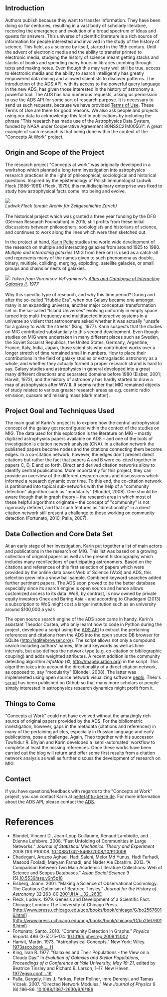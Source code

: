 
## Introduction

Authors publish because they want to transfer information. They have been doing so for centuries, resulting in a vast body of scholarly literature, recording the emergence and evolution of a broad spectrum of ideas and quests for answers. This universe of scientific literature is a rich source of information for people interested and involved in the study of the history of science. This field, as a science by itself, started in the 18th century. Until the advent of electronic media and the ability to transfer printed to electronic media, studying the history of science meant getting stacks and stacks of books and spending many hours in libraries combing through texts and making notes. Even though this may very well still be true, access to electronic media and the ability to search intelligently has greatly empowered data mining and allowed scientists to discover patterns. The introduction of the ADS API, with its access to the powerful query language in the new ADS, has given those interested in the history of astronomy a powerful tool. The ADS has had numerous requests, asking us permission to use the ADS API for some sort of research purpose. It is necessary to send us such requests, because we have provided [Terms of Use](../help/terms/). These Terms of Use are there for good reasons. We also ask people and projects using our data to acknowledge this fact in publications by including the phrase "This research has made use of the Astrophysics Data System, funded by NASA under Cooperative Agreement 80NSSC21M00561". A great example of such research is that being done within the context of the "Concepts At Work" project.

## Origin and Scope of the Project

The research project "Concepts at work" was originally developed in a workshop which planned a long term investigation into astrophysics research practices in the light of philosophical, sociological and historical questions. Inspired by the epistemology of Polish immunologist Ludwik Fleck (1896–1961) (Fleck, 1979), this multidisciplinary enterprise was fixed to study how astrophysical facts come into being and evolve.

<div class="text-center">
    <img class="img-thumbnail" src="{{ site.baseurl }}/blog/images/LudwikFleck.jpg" />
<br><em>Ludwik Fleck (credit: Archiv für Zeitgeschichte Zürich)</em>
</div>
<br>
The historical project which was granted a three year funding by the DFG (German Research Foundation) in 2015, still profits from these initial discussions between philosophers, sociologists and historians of science, and continues to work along the lines which were then sketched out.

In the project at hand, [Karin Pelte](http://www.philosophie.tu-berlin.de/menue/fachgebiete/wissenschaftsgeschichte/team/wissenschaftliche_mitarbeiter/karin_pelte_ma/) studies the world wide development of the research on multiple and interacting galaxies from around 1925 to 1980. *Multiple and interacting galaxies* (MIG from here on) is used as a catch-all and represents many of the names given to such phenomena as double, binary, multiple, colliding, merging, exploding, satellite galaxies, or small groups and chains or nests of galaxies.

<div class="text-center">
    <img class="img-thumbnail" src="{{ site.baseurl }}/blog/images/VV_1977.png" />
<em>Taken from Vorontsov-Vel'yaminov's <a href="https://ui.adsabs.harvard.edu/#abs/19771977A&AS...28....1V/abstract">Atlas and Catalogue of Interacting Galaxies II</a>, 1977</em>
</div>
<br>
Why this specific type of research, and why this time period? During and after the so-called "Hubble Era", when our Galaxy became one amongst many in an expanding universe, another major conceptual transformation set in: the so-called "Island Universes" evolving uniformly in empty space turned into multi-frequency and multifaceted interactive systems in a universe so violent that astronomers asked whether it was actually "unsafe for a galaxy to walk the streets" (King, 1977). Karin suspects that the studies on MIG contributed substantially to this second development. Even though studies on MIG were undertaken in many different places such as Sweden, the Soviet Socialist Republics, the United States, Germany, Argentine, France, Italy, India, Japan, those scientists who contributed works over a longer stretch of time remained small in numbers. How to place their contributions in the field of galaxy studies or extragalactic astronomy as a whole, and whether they actually formed a proper research strand is hard to say. Galaxy studies and astrophysics in general developed into a great many different directions and separated domains before 1980 (Eisber, 2001; Harwit, 1973), and the history of astronomy has hardly started to draw a map of astrophysics after WW II. It seems rather that MIG remained objects of study related to various greater research areas as e.g. cosmic radio emission, quasars and missing mass (dark matter).

## Project Goal and Techniques Used

The main goal of Karin's project is to explore how the central astrophysical concept of the galaxy got reconfigured within the context of the studies on MIG. The data used for this exploration is the literature on MIG – mostly digitized astrophysics papers available on ADS – and one of the tools of investigation is citation network analysis (CNA). In a citation network the published papers become nodes and the citations connecting them become edges. In a co-citation network, however, the edges don't present direct citations but rather the fact that papers A and B were co-cited together in papers C, D, E and so forth. Direct and derived citation networks allow to identify central publications. More importantly for this project, they can provide an overview of the different research areas and discussions which informed a research dynamic over time. To this end, the co-citation network is partitioned into topical sub-networks with the help of a "community detection" algorithm such as "modularity" (Blondel, 2008). One should be aware though that in graph theory – the research area in which most of these helpful algorithms originate – the concept of "community" is not rigorously defined, and that such features as "directionality" in a direct citation network still present a challenge to those working on community detection (Fortunato, 2010; Palla, 2007).

## Data Collection and Core Data Set

At an early stage of her investigation, Karin put together a list of main actors and publications in the research on MIG. This list was based on a growing collection of original papers as well as the present historiography which includes many recollections of participating astronomers. Based on the citations and references of this first selection of papers which were provided by the online data bases Web of Science (WoS) and ADS, this selection grew into a snow ball sample. Combined keyword searches added further pertinent papers. The ADS soon proved to be the better database especially since its search engine is open source and hence allows customized access to its data. WoS, by contrast, is now owned by private equity investors Onex and Baring Asia - and according to Chadegani (2013) a subscription to WoS might cost a larger institution such as an university around $100,000 a year.

The open source search engine of the ADS soon came in handy. Karin's assistant Theodor Costea, who only learnt how to code in Python during the project, developed a script using the [ADS API](../help/api/) to extract the pertaining references and citations from the ADS into the open source DB browser for SQLite (<http://sqlitebrowser.org/>). The script allows not only a compound search including authors' names, title and keywords as well as time intervals, but also defines the network type (e.g. co-citation or bibliographic coupling) and adds weighted attributes. A recent addition is the community detecting algorithm *InfoMap* (©, <http://mapequation.org>) in the script. This algorithm takes into account the directionality of a direct citation network, as opposed to, say "modularity" (Blondel, 2008). The latter was implemented using open source network visualizing software [gephi](https://gephi.org/). Theo's [script](https://github.com/ghineaion/ads2gephi) has been published on Github so that many more scholars or people simply interested in astrophysics research dynamics might profit from it.

## Things to Come

"Concepts at Work" could not have evolved without the amazingly rich source of original papers provided by the ADS. For the bibliometric investigation, however, gaps in the metadata (citations and references) in many of the pertaining articles, especially in Russian language and early publications, pose a challenge. Again, Theo together with his successor Towhidur R. Bhyian and Karin developed a 'semi-automated' workflow to complete at least the missing references. Once these works have been carried out the blog will return and offer some first results from a citation network analysis as well as further discuss the development of research on MIG.

## Contact
If you have questions/feedback with regards to the "Concepts at Work" project, you can contact Karin at [pelte(at)tu-berlin.de](http://www.tu-berlin.de/allgemeine_seiten/e_mail_anfrage/id/179204/?no_cache=1&ask_mail=WuNNdgAInnBVl0KHPneCf%2BDO%2BYAYBl5Ur1oEp94L4Ns%3D&ask_name=PELTE). For more information about the ADS API, please contact the [ADS](mailto:adshelp@cfa.harvard.edu).
 
# References
* Blondel, Vincent D., Jean-Loup Guillaume, Renaud Lambiotte, and Etienne Lefebvre. 2008. “Fast Unfolding of Communities in Large Networks.” *Journal of Statistical Mechanics: Theory and Experiment* 2008 (10):P10008. [10.1088/1742-5468/2008/10/P10008](https://doi.org/10.1088/1742-5468/2008/10/P10008)
* Chadegani, Arezoo Aghaei, Hadi Salehi, Melor Md Yunus, Hadi Farhadi, Masood Fooladi, Maryam Farhadi, and Nader Ale Ebrahim. 2013. “A Comparison Between Two Main Academic Literature Collections: Web of Science and Scopus Databases.” *Asian Social Science* 9 (5).[10.5539/ass.v9n5p18](https://doi.org/10.5539/ass.v9n5p18)
* Eisberg, Joann. 2001. “Making a Science of Observational Cosmology: The Cautious Optimism of Beatrice Tinsley.” *Journal for the History of Astronomy* 32:263–80.[2001JHA....32..263E](https://ui.adsabs.harvard.edu/#abs/2001JHA....32..263E/abstract)
* Fleck, Ludwik. 1979. Genesis and Development of a Scientific Fact. Chicago; London: The University of Chicago Press. [http://www.press.uchicago.edu/ucp/books/book/chicago/G/bo25676016.html](http://www.press.uchicago.edu/ucp/books/book/chicago/G/bo25676016.html)
* Fortunato, Santo. 2010. “Community Detection in Graphs.” *Physics Reports* 486 (3-5):75–174. [10.1016/j.physrep.2009.11.002](https://doi.org/10.1016/j.physrep.2009.11.002)
* Harwit, Martin. 1973. “Astrophysical Concepts.” New York: Wiley. [1973asco.book.....H](https://ui.adsabs.harvard.edu/#abs/1973asco.book.....H/abstract)
* King, Ivan R. 1977. “Galaxies and Their Populations - the View on a Cloudy Day.” In *Evolution of Galaxies and Stellar Populations, Proceedings of a Conference at Yale University, May 19-21*, edited by Beatrice Tinsley and Richard B. Larson, 1–17. New Haven. [1977egsp.conf....1K](https://ui.adsabs.harvard.edu/#abs/1977egsp.conf....1K/abstract)
* Palla, Gergely, Illes J. Farkas, Peter Pollner, Imre Derenyi, and Tamas Vicsek. 2007. “Directed Network Modules.” *New Journal of Physics* 9 (6):186–86. [10.1088/1367-2630/9/6/186](https://doi.org/10.1088/1367-2630/9/6/186)
